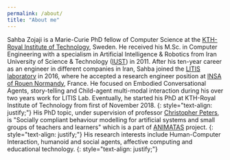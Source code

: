 ```yaml
---
permalink: /about/
title: "About me"
---
```


Sahba Zojaji is a Marie-Curie PhD fellow of Computer Science at the <a href="https://kth.se/" target="_blank">KTH-Royal Institute of Technology</a>, Sweden. He received his M.Sc. in Computer Engineering with a specialism in Artificial Intelligence & Robotics from Iran University of Science & Technology (<a href="http://www.iust.ac.ir/" target="_blank">IUST</a>) in 2011. After his ten-year career as an engineer in different companies in Iran, Sahba joined the <a href="http://www.litislab.fr/"  target="_blank">LITIS laboratory</a> in 2016, where he accepted a research engineer position at <a href="https://www.insa-rouen.fr/" target="_blank">INSA of Rouen Normandy</a>, France. He focused on Embodied Conversational Agents, story-telling and Child-agent multi-modal interaction during his over two years work for LITIS Lab. Eventually, he started his PhD at KTH-Royal Institute of Technology from first of November 2018.
{: style="text-align: justify;"}
His PhD topic, under supervision of professor <a href="https://www.kth.se/profile/chpeters" target="_blank">Christopher Peters</a>, is "Socially compliant behaviour modelling for artificial systems and small groups of teachers and learners" which is a part of <a href="http://www.animatas.eu/index.php?perma=ESR5" target="_blank">ANIMATAS</a> project.
{: style="text-align: justify;"}
His research interests include Human-Computer Interaction, humanoid and social agents, affective computing and educational technology.
{: style="text-align: justify;"}
